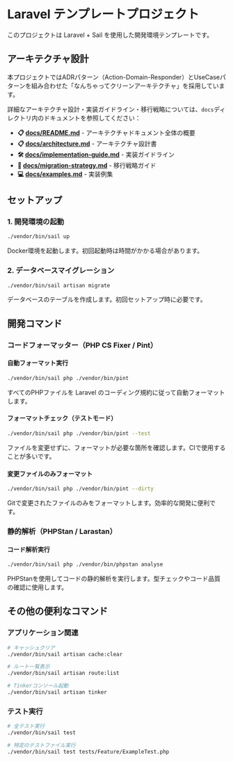 # Laravel テンプレートプロジェクト

このプロジェクトは Laravel + Sail を使用した開発環境テンプレートです。

## アーキテクチャ設計

本プロジェクトではADRパターン（Action-Domain-Responder）とUseCaseパターンを組み合わせた「なんちゃってクリーンアーキテクチャ」を採用しています。

詳細なアーキテクチャ設計・実装ガイドライン・移行戦略については、`docs`ディレクトリ内のドキュメントを参照してください：

- **📋 [docs/README.md](./docs/README.md)** - アーキテクチャドキュメント全体の概要
- **📋 [docs/architecture.md](./docs/architecture.md)** - アーキテクチャ設計書
- **🛠️ [docs/implementation-guide.md](./docs/implementation-guide.md)** - 実装ガイドライン
- **🔄 [docs/migration-strategy.md](./docs/migration-strategy.md)** - 移行戦略ガイド
- **💻 [docs/examples.md](./docs/examples.md)** - 実装例集

## セットアップ

### 1. 開発環境の起動
```bash
./vendor/bin/sail up
```
Docker環境を起動します。初回起動時は時間がかかる場合があります。

### 2. データベースマイグレーション
```bash
./vendor/bin/sail artisan migrate
```
データベースのテーブルを作成します。初回セットアップ時に必要です。

## 開発コマンド

### コードフォーマッター（PHP CS Fixer / Pint）

#### 自動フォーマット実行
```bash
./vendor/bin/sail php ./vendor/bin/pint
```
すべてのPHPファイルを Laravel のコーディング規約に従って自動フォーマットします。

#### フォーマットチェック（テストモード）
```bash
./vendor/bin/sail php ./vendor/bin/pint --test
```
ファイルを変更せずに、フォーマットが必要な箇所を確認します。CIで使用することが多いです。

#### 変更ファイルのみフォーマット
```bash
./vendor/bin/sail php ./vendor/bin/pint --dirty
```
Gitで変更されたファイルのみをフォーマットします。効率的な開発に便利です。

### 静的解析（PHPStan / Larastan）

#### コード解析実行
```bash
./vendor/bin/sail php ./vendor/bin/phpstan analyse
```
PHPStanを使用してコードの静的解析を実行します。型チェックやコード品質の確認に使用します。

## その他の便利なコマンド

### アプリケーション関連
```bash
# キャッシュクリア
./vendor/bin/sail artisan cache:clear

# ルート一覧表示
./vendor/bin/sail artisan route:list

# Tinkerコンソール起動
./vendor/bin/sail artisan tinker
```

### テスト実行
```bash
# 全テスト実行
./vendor/bin/sail test

# 特定のテストファイル実行
./vendor/bin/sail test tests/Feature/ExampleTest.php
```
